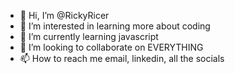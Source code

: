 - 👋 Hi, I’m @RickyRicer
- 👀 I’m interested in learning more about coding
- 🌱 I’m currently learning javascript
- 💞️ I’m looking to collaborate on EVERYTHING
- 📫 How to reach me email, linkedin, all the socials

<!---
RickyRicer/RickyRicer is a ✨ special ✨ repository because its `README.md` (this file) appears on your GitHub profile.
You can click the Preview link to take a look at your changes.
--->
